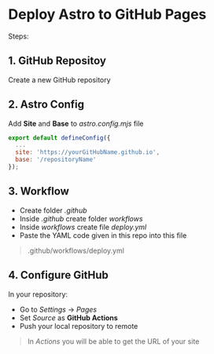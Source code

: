 # Deploy Astro to GitHub Pages
Steps:

## 1. GitHub Repositoy
Create a new GitHub repository

## 2. Astro Config
Add **Site** and **Base** to *astro.config.mjs* file
```js
export default defineConfig({
  ...
  site: 'https://yourGitHubName.github.io',
  base: '/repositoryName'
});
```

## 3. Workflow
- Create folder *.github*
- Inside *.github* create folder *workflows*
- Inside *workflows* create file *deploy.yml*
- Paste the YAML code given in this repo into this file

> .github/workflows/deploy.yml

## 4. Configure GitHub
In your repository:
- Go to *Settings* -> *Pages*
- Set *Source* as **GitHub Actions**
- Push your local repository to remote

> In *Actions* you will be able to get the URL of your site
